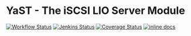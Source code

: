 # YaST - The iSCSI LIO Server Module #

[![Workflow Status](https://github.com/yast/yast-iscsi-lio-server/workflows/CI/badge.svg?branch=master)](
https://github.com/yast/yast-iscsi-lio-server/actions?query=branch%3Amaster)
[![Jenkins Status](https://ci.opensuse.org/buildStatus/icon?job=yast-yast-iscsi-lio-server-master)](
https://ci.opensuse.org/view/Yast/job/yast-yast-iscsi-lio-server-master/)
[![Coverage Status](https://img.shields.io/coveralls/yast/yast-iscsi-lio-server.svg)](https://coveralls.io/r/yast/yast-iscsi-lio-server?branch=master)
[![inline docs](http://inch-ci.org/github/yast/yast-iscsi-lio-server.svg?branch=master)](http://inch-ci.org/github/yast/yast-iscsi-lio-server)
